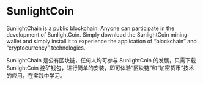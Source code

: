 # SunlightCoin
SunlightChain is a public blockchain. Anyone can participate in the development of SunlightCoin. Simply download the SunlightCoin mining wallet and simply install it to experience the application of “blockchain” and “cryptocurrency” technologies.

SunlightChain 是公有区块链，任何人均可参与 SunlightCoin 的发展，只需下载 SunlightCoin 挖矿钱包，进行简单的安装，即可体验“区块链”和“加密货币”技术的应用，在实践中学习。


